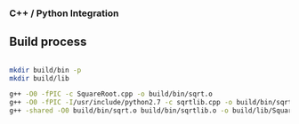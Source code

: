### C++ / Python Integration

## Build process

``` bash

mkdir build/bin -p
mkdir build/lib

g++ -O0 -fPIC -c SquareRoot.cpp -o build/bin/sqrt.o
g++ -O0 -fPIC -I/usr/include/python2.7 -c sqrtlib.cpp -o build/bin/sqrtlib.o
g++ -shared -O0 build/bin/sqrt.o build/bin/sqrtlib.o -o build/lib/SquareRoot.so 

```
